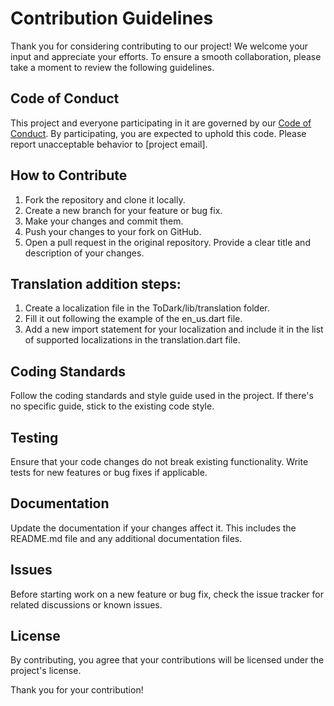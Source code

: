 # Contribution Guidelines

Thank you for considering contributing to our project! We welcome your input and appreciate your efforts. To ensure a smooth collaboration, please take a moment to review the following guidelines.

## Code of Conduct

This project and everyone participating in it are governed by our [Code of Conduct](CODE_OF_CONDUCT.md). By participating, you are expected to uphold this code. Please report unacceptable behavior to [project email].

## How to Contribute

1. Fork the repository and clone it locally.
2. Create a new branch for your feature or bug fix.
3. Make your changes and commit them.
4. Push your changes to your fork on GitHub.
5. Open a pull request in the original repository. Provide a clear title and description of your changes.

## Translation addition steps:

1. Create a localization file in the ToDark/lib/translation folder.
2. Fill it out following the example of the en_us.dart file.
3. Add a new import statement for your localization and include it in the list of supported localizations in the translation.dart file.
   
## Coding Standards

Follow the coding standards and style guide used in the project. If there's no specific guide, stick to the existing code style.

## Testing

Ensure that your code changes do not break existing functionality. Write tests for new features or bug fixes if applicable.

## Documentation

Update the documentation if your changes affect it. This includes the README.md file and any additional documentation files.

## Issues

Before starting work on a new feature or bug fix, check the issue tracker for related discussions or known issues.

## License

By contributing, you agree that your contributions will be licensed under the project's license.

Thank you for your contribution!